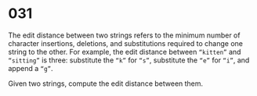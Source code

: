 [_metadata_:number]:-      "31"
[_metadata_:difficulty]:-  "Easy"
[_metadata_:asker]:-       "Google"
[_metadata_:tags]:-        "string"

# 031

The edit distance between two strings refers to the minimum number of character insertions, deletions, and substitutions required to change one string to the other. For example, the edit distance between `“kitten”` and `“sitting”` is three: substitute the `“k”` for `“s”`, substitute the `“e”` for `“i”`, and append a `“g”`.

Given two strings, compute the edit distance between them.
